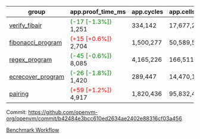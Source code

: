 | group | app.proof_time_ms | app.cycles | app.cells_used | leaf.proof_time_ms | leaf.cycles | leaf.cells_used |
| -- | -- | -- | -- | -- | -- | -- |
| [verify_fibair](https://github.com/openvm-org/openvm/blob/benchmark-results/benchmarks-pr/1615/verify_fibair-b42484e3bcc610ed2634ae2402e88316cf03a456.md) |<span style='color: green'>(-17 [-1.3%])</span> 1,251 |  334,142 |  17,677,298 |- | - | - |
| [fibonacci_program](https://github.com/openvm-org/openvm/blob/benchmark-results/benchmarks-pr/1615/fibonacci-b42484e3bcc610ed2634ae2402e88316cf03a456.md) |<span style='color: red'>(+15 [+0.6%])</span> 2,704 |  1,500,277 |  50,589,503 |- | - | - |
| [regex_program](https://github.com/openvm-org/openvm/blob/benchmark-results/benchmarks-pr/1615/regex-b42484e3bcc610ed2634ae2402e88316cf03a456.md) |<span style='color: green'>(-45 [-0.6%])</span> 8,085 |  4,165,226 |  166,511,152 |- | - | - |
| [ecrecover_program](https://github.com/openvm-org/openvm/blob/benchmark-results/benchmarks-pr/1615/ecrecover-b42484e3bcc610ed2634ae2402e88316cf03a456.md) |<span style='color: green'>(-26 [-1.8%])</span> 1,420 |  289,447 |  14,470,186 |- | - | - |
| [pairing](https://github.com/openvm-org/openvm/blob/benchmark-results/benchmarks-pr/1615/pairing-b42484e3bcc610ed2634ae2402e88316cf03a456.md) |<span style='color: red'>(+59 [+1.2%])</span> 4,917 |  1,820,436 |  95,832,407 |- | - | - |


Commit: https://github.com/openvm-org/openvm/commit/b42484e3bcc610ed2634ae2402e88316cf03a456

[Benchmark Workflow](https://github.com/openvm-org/openvm/actions/runs/14765688212)
